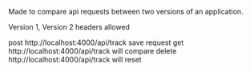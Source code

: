 Made to compare api requests between two versions of an application.

Version 1, Version 2 headers allowed 

post http://localhost:4000/api/track save request
get http://localhost:4000/api/track will compare
delete http://localhost:4000/api/track will reset